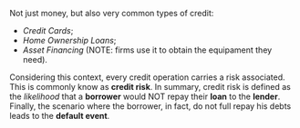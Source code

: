 Not just money, but also very common types of credit:
- *Credit Cards*;
- *Home Ownership Loans*;
- *Asset Financing* (NOTE: firms use it to obtain the equipament they need).

Considering this context, every credit operation carries a risk associated. This is commonly know as **credit risk**. In summary, credit risk is defined as the *likelihood* that a **borrower** would NOT repay their **loan** to the **lender**. Finally, the scenario where the borrower, in fact, do not full repay his debts leads to the **default event**.  